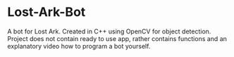 # Lost-Ark-Bot
A bot for Lost Ark. Created in C++ using OpenCV for object detection. Project does not contain ready to use app, rather contains functions and an explanatory video how to program a bot yourself. 

